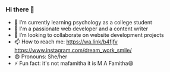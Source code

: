 ### Hi there 👋

<!--
**mafamitha/mafamitha** is a ✨ _special_ ✨ repository because its `README.md` (this file) appears on your GitHub profile.

Here are some ideas to get you started:
-->
 
- 🌱 I’m currently learning psychology as a college student
- 🔭 I'm a passionate web developer and a content writer
- 👯 I’m looking to collaborate on website development projects
- 📫 How to reach me: https://wa.link/b4fjfv 
                      https://www.instagram.com/dream_work_smile/
- 😄 Pronouns: She/her
- ⚡ Fun fact: it's not mafamitha it is M A Famitha😄

